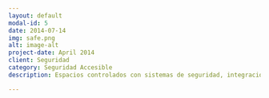 ```yaml
---
layout: default
modal-id: 5
date: 2014-07-14
img: safe.png
alt: image-alt
project-date: April 2014
client: Seguridad
category: Seguridad Accesible 
description: Espacios controlados con sistemas de seguridad, integracion a la automatizacion del espacio y los sistemas de seguridad.

---
```

